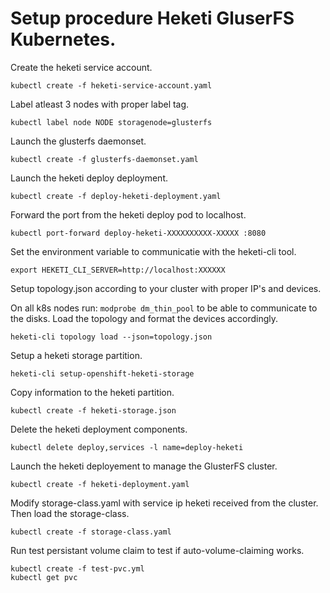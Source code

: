 # Setup procedure Heketi GluserFS Kubernetes.

Create the heketi service account.
```
kubectl create -f heketi-service-account.yaml
```
Label atleast 3 nodes with proper label tag.
```
kubectl label node NODE storagenode=glusterfs
```
Launch the glusterfs daemonset.
```
kubectl create -f glusterfs-daemonset.yaml
```
Launch the heketi deploy deployment.
```
kubectl create -f deploy-heketi-deployment.yaml
```
Forward the port from the heketi deploy pod to localhost.
```
kubectl port-forward deploy-heketi-XXXXXXXXXX-XXXXX :8080
```
Set the environment variable to communicatie with the heketi-cli tool.
```
export HEKETI_CLI_SERVER=http://localhost:XXXXXX
```

Setup topology.json according to your cluster with proper IP's and devices.

On all k8s nodes run:
`modprobe dm_thin_pool` to be able to communicate to the disks.
Load the topology and format the devices accordingly.
```
heketi-cli topology load --json=topology.json
```
Setup a heketi storage partition.
```
heketi-cli setup-openshift-heketi-storage
```
Copy information to the heketi partition.
```
kubectl create -f heketi-storage.json
```
Delete the heketi deployment components.
```
kubectl delete deploy,services -l name=deploy-heketi
```
Launch the heketi deployement to manage the GlusterFS cluster.
```
kubectl create -f heketi-deployment.yaml
```
Modify storage-class.yaml with service ip heketi received from the cluster.
Then load the storage-class.
```
kubectl create -f storage-class.yaml
```
Run test persistant volume claim to test if auto-volume-claiming works.
```
kubectl create -f test-pvc.yml
kubectl get pvc
```
